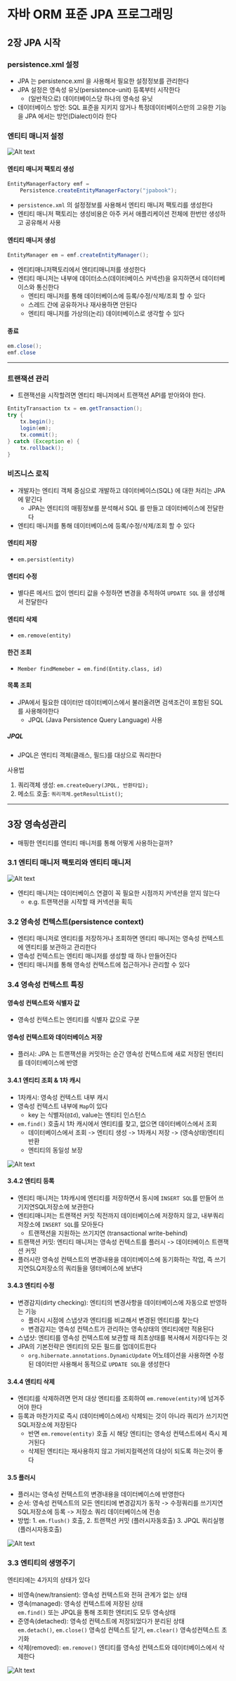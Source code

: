 # 자바 ORM 표준 JPA 프로그래밍

## 2장 JPA 시작

### persistence.xml 설정

- JPA 는 persistence.xml 을 사용해서 필요한 설정정보를 관리한다
- JPA 설정은 영속성 유닛(persistence-unit) 등록부터 시작한다
  - (일반적으로) 데이터베이스당 하나의 영속성 유닛
- 데이터베이스 방언: SQL 표준을 지키지 않거나 특정데이터베이스만의 고유한 기능을 JPA 에서는 방언(Dialect)이라 한다

### 엔티티 매니저 설정

![Alt text](image.png)

#### 엔티티 매니저 팩토리 생성

```java
EntityManagerFactory emf =
    Persistence.createEntityManagerFactory("jpabook");
```

- `persistence.xml` 의 설정정보를 사용해서 엔티티 매니저 팩토리를 생성한다
- 엔티티 매니저 팩토리는 생성비용은 아주 커서 애플리케이션 전체에 한번만 생성하고 공유해서 사용

#### 엔티티 매니저 생성

```java
EntityManager em = emf.createEntityManager();
```

- 엔티티매니저팩토리에서 엔티티매니저를 생성한다
- 엔티티 매니저는 내부에 데이터소스(데이터베이스 커넥션)을 유지하면서 데이터베이스와 통신한다
  - 엔티티 매니저를 통해 데이터베이스에 등록/수정/삭제/조회 할 수 있다
  - 스레드 간에 공유하거나 재사용하면 안된다
  - 엔티티 매니저를 가상의(논리) 데이터베이스로 생각할 수 있다

#### 종료

```java
em.close();
emf.close
```

---

### 트랜잭션 관리

- 트랜잭션을 시작할려면 엔티티 매니저에서 트랜잭션 API를 받아와야 한다.

```java
EntityTransaction tx = em.getTransaction();
try {
    tx.begin();
    login(em);
    tx.commit();
} catch (Exception e) {
    tx.rollback();
}
```

### 비즈니스 로직

- 개발자는 엔티티 객체 중심으로 개발하고 데이터베이스(SQL) 에 대한 처리는 JPA 에 맡긴다
  - JPA는 엔티티의 매핑정보를 분석해서 SQL 를 만들고 데이터베이스에 전달한다
- 엔티티 매니저를 통해 데이터베이스에 등록/수정/삭제/조회 할 수 있다

#### 엔티티 저장

- `em.persist(entity)`

#### 엔티티 수정

- 별다른 메서드 없이 엔티티 값을 수정하면 변경을 추적하여 `UPDATE SQL` 을 생성해서 전달한다

#### 엔티티 삭제

- `em.remove(entity)`

#### 한건 조회

- `Member findMemeber = em.find(Entity.class, id)`

#### 목록 조회

- JPA에서 필요한 데이터만 데이터베이스에서 불러올려면 검색조건이 포함된 SQL 를 사용해야한다
  - JPQL (Java Persistence Query Language) 사용

##### JPQL

- JPQL은 엔티티 객체(클래스, 필드)를 대상으로 쿼리한다

사용법

1. 쿼리객체 생성: `em.createQuery(JPQL, 반환타입);`
2. 메소드 호출: `쿼리객체.getResultList()`;

---

## 3장 영속성관리

- 매핑한 엔티티를 엔티티 매니저를 통해 어떻게 사용하는걸까?

### 3.1 엔티티 매니저 팩토리와 엔티티 매니저

![Alt text](image-1.png)

- 엔티티 매니저는 데이터베이스 연결이 꼭 필요한 시점까지 커넥션을 얻지 않는다
  - e.g. 트랜잭션을 시작할 때 커넥션을 획득

### 3.2 영속성 컨텍스트(persistence context)

- 엔티티 매니저로 엔티티를 저장하거나 조회하면 엔티티 매니저는 영속성 컨텍스트에 엔티티를 보관하고 관리한다
- 영속성 컨텍스트는 엔티티 매니저를 생성할 때 하나 만들어진다
- 엔티티 매니저를 통해 영속성 컨텍스트에 접근하거나 관리할 수 있다

### 3.4 영속성 컨텍스트 특징

#### 영속성 컨텍스트와 식별자 값

- 영속성 컨텍스트는 엔티티를 식별자 값으로 구분

#### 영속성 컨텍스트와 데이터베이스 저장

- 플러시: JPA 는 트랜잭션을 커밋하는 순간 영속성 컨텍스트에 새로 저장된 엔티티를 데이터베이스에 반영

#### 3.4.1 엔티티 조회 & 1차 캐시

- 1차캐시: 영속성 컨텍스트 내부 캐시
- 영속성 컨텍스트 내부에 `Map`이 있다
  - key 는 식별자(`@Id`), value는 엔티티 인스턴스
- `em.find()` 호출시 1차 캐시에서 엔티티를 찾고, 없으면 데이터베이스에서 조회
  - 데이터베이스에서 조회 -> 엔티티 생성 -> 1차캐시 저장 -> (영속상태)엔티티 반환
  - 엔티티의 동일성 보장

![Alt text](image-3.png)

#### 3.4.2 엔티티 등록

- 엔티티 매니저는 1차캐시에 엔티티를 저장하면서 동시에 `INSERT SQL`를 만들어 쓰기지연SQL저장소에 보관한다
- 엔티티매니저는 트랜잭션 커밋 직전까지 데이터베이스에 저장하지 않고, 내부쿼리저장소에 `INSERT SQL`를 모아둔다
  - 트랜잭션을 지원하는 쓰기지연 (transactional write-behind)
- 트랜잭션 커밋: 엔티티 매니저는 영속성 컨텍스트를 플러시 -> 데이터베이스 트랜잭션 커밋
- 플러시란 영속성 컨텍스트의 변경내용을 데이터베이스에 동기화하는 작업, 즉 쓰기지연SLQ저장소의 쿼리들을 뎅터베이스에 보낸다

#### 3.4.3 엔티티 수정

- 변경감지(dirty checking): 엔티티의 변경사항을 데이터베이스에 자동으로 반영하는 기능
  - 플러시 시점에 스냅샷과 엔티티를 비교해서 변경된 엔티티를 찾는다
  - 변경감지는 영속성 컨텍스트가 관리하는 영속상태의 엔티티에만 적용된다
- 스냅샷: 엔티티를 영속성 컨텍스트에 보관할 때 최초상태를 복사해서 저장다두는 것
- JPA의 기본전략은 엔티티의 모든 필드를 업데이트한다  
  - `org.hibernate.annotations.DynamicUpdate` 어노테이션을 사용하면 수정된 데이터만 사용해서 동적으로 `UPDATE SQL`을 생성한다

#### 3.4.4 엔티티 삭제

- 엔티티를 삭제하려면 먼저 대상 엔티티를 조회하여 `em.remove(entity)`에 넘겨주어야 한다
- 등록과 마찬가지로 즉시 (데이터베이스에서) 삭제되는 것이 아니라 쿼리가 쓰기지연SQL저장소에 저장된다  
  - 반면 `em.remove(entity)` 호출 시 해당 엔티티는 영속성 컨텍스트에서 즉시 제거된다  
  - 삭제된 엔티티는 재사용하지 않고 가비지컬렉션의 대상이 되도록 하는것이 좋다

#### 3.5 플러시

- 플러시는 영속성 컨텍스트의 변경내용을 데이터베이스에 반영한다
- 순서: 영속성 컨텍스트의 모든 엔티티에 변경감지가 동작 -> 수정쿼리를 쓰기지연SQL저장소에 등록 -> 저장소 쿼리 데이터베이스에  전송
- 방법: 1. `em.flush()` 호출, 2. 트랜잭션 커밋 (플러시자동호출) 3. JPQL 쿼리실행 (플러시자동호출)

![Alt text](image-4.png)

### 3.3 엔티티의 생명주기

엔티티에는 4가지의 상태가 있다

- 비영속(new/transient): 영속성 컨텍스트와 전혀 관계가 없는 상태
- 영속(managed): 영속성 컨텍스트에 저장된 상태  
  `em.find()` 또는 JPQL을 통해 조회한 엔티티도 모두 영속상태
- 준영속(detached): 영속성 컨텍스트에 저장되었다가 분리된 상태  
  `em.detach()`, `em.close()` 영속성 컨텍스트 닫기, `em.clear()` 영속성컨텍스트 초기화
- 삭제(removed): `em.remove()` 엔티티를 영속성 컨텍스트와 데이터베이스에서 삭제한다

![Alt text](image-2.png)
